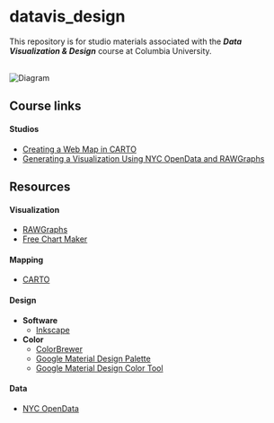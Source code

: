# datavis_design
This repository is for studio materials associated with the ***Data Visualization &amp; Design*** course at Columbia University.<br/><br/>

![Diagram](https://github.com/emilyfuhrman/datavis_design/blob/master/Images/node_link.png)

## Course links

#### Studios
* [Creating a Web Map in CARTO](https://github.com/emilyfuhrman/datavis_design/blob/master/2017_Summer/Studios/01_Creating_a_web_map_in_CARTO.md)
* [Generating a Visualization Using NYC OpenData and RAWGraphs](https://github.com/emilyfuhrman/datavis_design/blob/master/2017_Summer/Studios/02_Generating_an_Editable_Visualization_Using_NYC_OpenData_and_RAWGraphs.md)

## Resources

#### Visualization
* [RAWGraphs](http://app.rawgraphs.io/)
* [Free Chart Maker](https://venngage.com/blog/beam/)

#### Mapping
* [CARTO](carto.com)

#### Design
* **Software**
  * [Inkscape](https://inkscape.org/en/)
* **Color**
  * [ColorBrewer](http://colorbrewer2.org/)
  * [Google Material Design Palette](https://material.io/guidelines/style/color.html#color-color-palette)
  * [Google Material Design Color Tool](https://material.io/color/#!/?view.left=0&view.right=0)

#### Data
* [NYC OpenData](https://opendata.cityofnewyork.us/)

